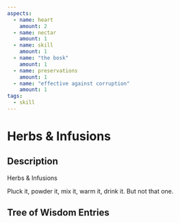 ```yaml
---
aspects: 
  - name: heart
    amount: 2
  - name: nectar
    amount: 1
  - name: skill
    amount: 1
  - name: "the bosk"
    amount: 1
  - name: preservations
    amount: 1
  - name: "effective against corruption"
    amount: 1
tags:
  - skill
---
```


# Herbs & Infusions

## Description
Herbs & Infusions

Pluck it, powder it, mix it, warm it, drink it. But not that one.
## Tree of Wisdom Entries